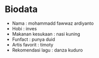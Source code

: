# Biodata

* Nama : mohammadd fawwaz ardiyanto
* Hobi : inves
* Makanan kesukaan : nasi kuning
* Funfact : punya  duid 
* Artis favorit : timoty
* Rekomendasi lagu : danza kuduro